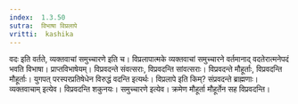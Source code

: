 ```yaml
---
index:  1.3.50
sutra:  विभाषा विप्रलापे
vritti:  kashika 
---
```


वदः इति वर्तते, व्यक्तवाचां समुच्चारणे इति च। विप्रलापात्मके व्यक्तवाचां समुच्चारने वर्तमानाद् वदतेरात्मनेपदं भवति विभाषा। प्राप्तविभाषेयम्। विप्रवदन्ते संवत्सराः, विप्रवदन्ति सांवत्सराः। विप्रवदन्ते मौहूर्ताः, विप्रवदन्ति मौहूर्ताः। युगपत् परस्परप्रतिषेधेन विरुद्धं वदन्ति इत्यर्थः। विप्रलापे इति किम्? संप्रवदन्ते ब्राह्मणाः। व्यक्तवाचाम् इत्येव। विप्रवदन्ति शकुनयः। समुच्चारणे इत्येव। क्रमेण मौहूर्ता मौहूर्तेन सह विप्रवदन्ति।

